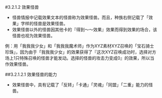 #3.2.1.2        效果怪兽
* 怪兽情报中记载效果文本的怪兽称为效果怪兽。而且，种族右侧记载了「效果」字样的怪兽是效果怪兽。
* 效果怪兽以外的怪兽因其他卡的『得到～～效果』效果而得到效果的场合，该怪兽也视为效果怪兽。

例：用「我我我少女」和「我我我魔术师」作为XYZ素材XYZ召唤的「宝石骑士 珍珠」，因为由于「我我我少女」的效果获得了『这次XYZ召唤成功时，选择对方场上1只特殊召唤的怪兽才能发动。选择的怪兽的攻击力变成0』的效果，所以当作效果怪兽。

##3.2.1.2.1        效果怪兽的能力
* 效果怪兽中，具有记载了「反转」「卡通」「灵魂」「同盟」「二重」能力的怪兽。

